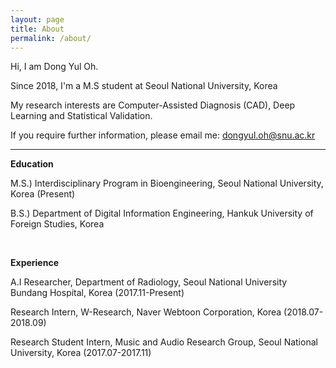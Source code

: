 ```yaml
---
layout: page
title: About
permalink: /about/
---
```


Hi, I am Dong Yul Oh.

Since 2018, I'm a M.S student at Seoul National University, Korea

My research interests are Computer-Assisted Diagnosis (CAD), Deep Learning and Statistical Validation.

If you require further information, please email me: <dongyul.oh@snu.ac.kr>

---

**Education**

M.S.) Interdisciplinary Program in Bioengineering, Seoul National University, Korea (Present)

B.S.) Department of Digital Information Engineering, Hankuk University of Foreign Studies, Korea

<br/>


**Experience**

A.I Researcher, Department of Radiology, Seoul National University Bundang Hospital, Korea (2017.11-Present)

Research Intern, W-Research, Naver Webtoon Corporation, Korea (2018.07-2018.09)

Research Student Intern, Music and Audio Research Group, Seoul National University, Korea (2017.07-2017.11)

